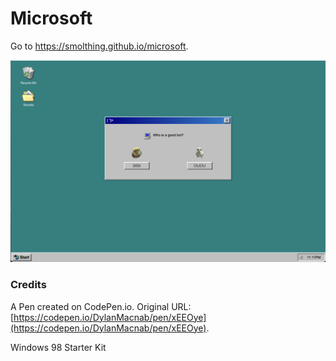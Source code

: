 # Microsoft

Go to https://smolthing.github.io/microsoft.

![](./assets/screenshot.png)

### Credits
A Pen created on CodePen.io. Original URL: [https://codepen.io/DylanMacnab/pen/xEEOye](https://codepen.io/DylanMacnab/pen/xEEOye).

Windows 98 Starter Kit

